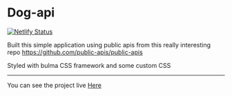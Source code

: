 # Dog-api

[![Netlify Status](https://api.netlify.com/api/v1/badges/e5759852-4e32-4156-bde4-fbb44e9af446/deploy-status)](https://app.netlify.com/sites/quizzical-galileo-ab85bf/deploys)

Built this simple application using public apis from this really interesting repo
https://github.com/public-apis/public-apis

Styled with bulma CSS framework and some custom CSS

------

You can see the project live [Here](https://quizzical-galileo-ab85bf.netlify.app/)

